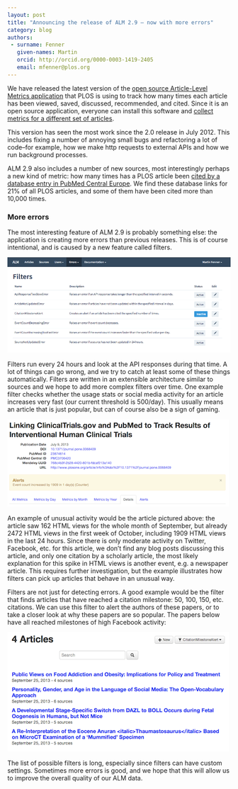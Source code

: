 ```yaml
---
layout: post
title: "Announcing the release of ALM 2.9 – now with more errors"
category: blog
authors:
 - surname: Fenner
   given-names: Martin
   orcid: http://orcid.org/0000-0003-1419-2405
   email: mfenner@plos.org
---
```


We have released the latest version of the [open source Article-Level
Metrics application](https://github.com/articlemetrics/alm/releases) that PLOS
is using to track how many times each article has been viewed, saved,
discussed, recommended, and cited. Since it is an open source
application, everyone can install this software and [collect metrics for
a different set of
articles](http://blogs.plos.org/plos/2013/10/even-more-journals-display-alms/).

This version has seen the most work since the 2.0 release in July 2012.
This includes fixing a number of annoying small bugs and refactoring a
lot of code–for example, how we make http requests to external APIs and
how we run background processes.

ALM 2.9 also includes a number of new sources, most interestingly
perhaps a new kind of metric: how many times has a PLOS article been
[cited by a database entry in PubMed Central
Europe](http://europepmc.org/RestfulWebService). We find these database
links for 21% of all PLOS articles, and some of them have been cited
more than 10,000 times.

### More errors

The most interesting feature of ALM 2.9 is probably something else: the
application is creating more errors than previous releases. This is of
course intentional, and is caused by a new feature called filters.

![filters](/assets/filters.png)

Filters run every 24 hours and look at the API responses during that
time. A lot of things can go wrong, and we try to catch at least some of
these things automatically. Filters are written in an extensible
architecture similar to sources and we hope to add more complex filters
over time. One example filter checks whether the usage stats or social
media activity for an article increases very fast (our current threshold
is 500/day). This usually means an article that is just popular, but can
of course also be a sign of gaming.

![increasing](/assets/increasing.png)

An example of unusual activity would be the article pictured above: the
article saw 162 HTML views for the whole month of September, but already
2472 HTML views in the first week of October, including 1909 HTML views
in the last 24 hours. Since there is only moderate activity on Twitter,
Facebook, etc. for this article, we don’t find any blog posts discussing
this article, and only one citation by a scholarly article, the most
likely explanation for this spike in HTML views is another event, e.g. a
newspaper article. This requires further investigation, but the example
illustrates how filters can pick up articles that behave in an unusual
way.

Filters are not just for detecting errors. A good example would be the
filter that finds articles that have reached a citation milestone: 50,
100, 150, etc. citations. We can use this filter to alert the authors of
these papers, or to take a closer look at why these papers are so
popular. The papers below have all reached milestones of high Facebook
activity:

![milestones](/assets/milestones1.png)

The list of possible filters is long, especially since filters can have
custom settings. Sometimes more errors is good, and we hope that this
will allow us to improve the overall quality of our ALM data.
